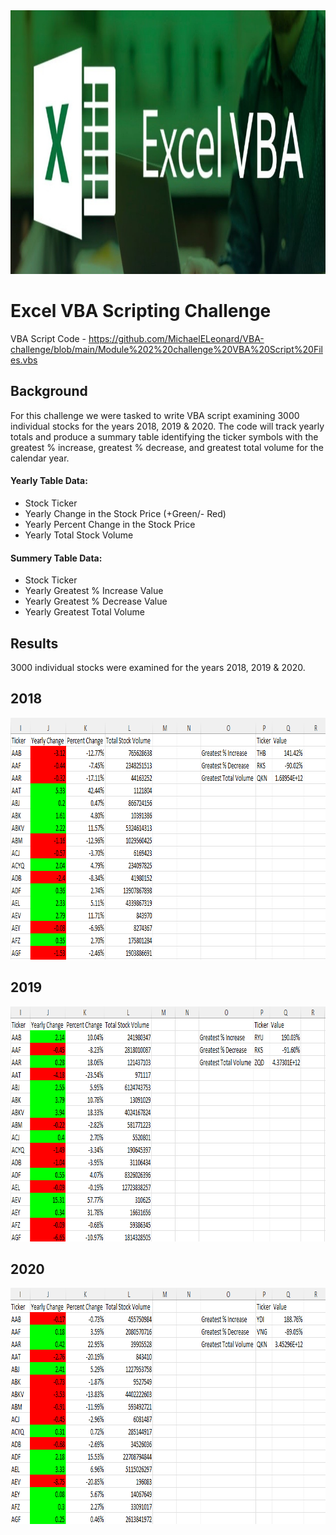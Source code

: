 <img src="Pics/Header.png" width="808" height="422">

# Excel VBA Scripting Challenge
VBA Script Code - https://github.com/MichaelELeonard/VBA-challenge/blob/main/Module%202%20challenge%20VBA%20Script%20Files.vbs

## Background
For this challenge we were tasked to write VBA script examining 3000 individual stocks for the years 2018, 2019 & 2020.  The code will track yearly totals and produce a summary table identifying the ticker symbols with the greatest % increase, greatest % decrease, and greatest total volume for the calendar year.

#### Yearly Table Data:
* Stock Ticker
* Yearly Change in the Stock Price (+Green/- Red)
* Yearly Percent Change in the Stock Price
* Yearly Total Stock Volume 

#### Summery Table Data:
* Stock Ticker
* Yearly Greatest % Increase Value
* Yearly Greatest % Decrease Value
* Yearly Greatest Total Volume


## Results
3000 individual stocks were examined for the years 2018, 2019 & 2020.


## 2018 
<img src="Pics/2018 Results.png" width="844" height="387">


## 2019
<img src="Pics/2019 Results.png" width="852" height="376">



## 2020
<img src="Pics/2020 Results.png" width="843" height="378">

